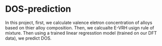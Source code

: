 # DOS-prediction
In this project, first, we calculate valence eletron concentration of alloys based on thier alloy composition. Then, we calcualte E-VRH usign rule of mixture. Then using a trained linear regresstion model (trained on our DFT data), we predict DOS. 
